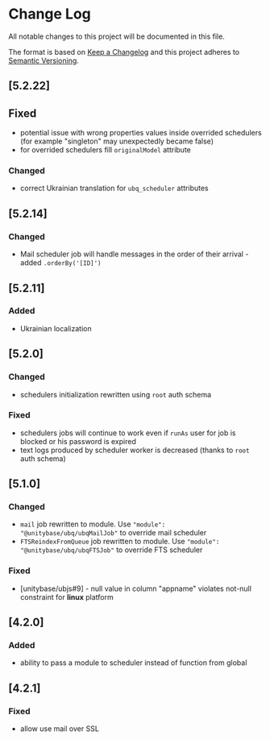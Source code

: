 # Change Log
All notable changes to this project will be documented in this file.

The format is based on [Keep a Changelog](http://keepachangelog.com/)
and this project adheres to [Semantic Versioning](http://semver.org/).

## [5.2.22]
## Fixed
 - potential issue with wrong properties values inside overrided schedulers (for example "singleton" may unexpectedly became false) 
 - for overrided schedulers fill `originalModel` attribute
 
### Changed
 - correct Ukrainian translation for `ubq_scheduler` attributes
 
## [5.2.14]
### Changed
 - Mail scheduler job will handle messages in the order
 of their arrival - added `.orderBy('[ID]')`
       
## [5.2.11]
### Added
 - Ukrainian localization

## [5.2.0]
### Changed
 - schedulers initialization rewritten using `root` auth schema
 
### Fixed
 - schedulers jobs will continue to work even if `runAs` user for job
  is blocked or his password is expired
 - text logs produced by scheduler worker is decreased (thanks to `root` auth schema)
 
## [5.1.0]
### Changed
 - `mail` job rewritten to module. Use `"module": "@unitybase/ubq/ubqMailJob"` to override mail scheduler
 - `FTSReindexFromQueue` job rewritten to module. Use `"module": "@unitybase/ubq/ubqFTSJob"` to override FTS scheduler

### Fixed
 - [unitybase/ubjs#9] - null value in column "appname" violates not-null constraint for **linux** platform

## [4.2.0]
### Added
 - ability to pass a module to scheduler instead of function from global

## [4.2.1]
### Fixed
 - allow use mail over SSL

